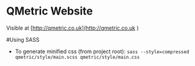 QMetric Website 
===============

Visible at [http://qmetric.co.uk](http://qmetric.co.uk )

#Using SASS
* To generate minified css (from project root):
```sass --style=compressed qmetric/style/main.scss qmetric/style/main.css```

